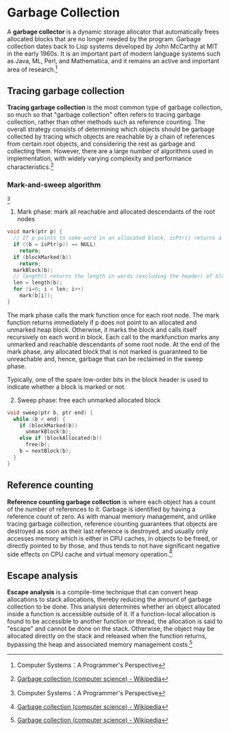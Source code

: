 # Garbage Collection
A **garbage collector** is a dynamic storage allocator that automatically frees allocated blocks that are no longer needed by the program. Garbage collection dates back to Lisp systems developed by John McCarthy at MIT in the early 1960s. It is an important part of modern language systems such as Java, ML, Perl, and Mathematica, and it remains an active and important area of research.[^csapp]

## Tracing garbage collection
**Tracing garbage collection** is the most common type of garbage collection, so much so that "garbage collection" often refers to tracing garbage collection, rather than other methods such as reference counting. The overall strategy consists of determining which objects should be garbage collected by tracing which objects are reachable by a chain of references from certain root objects, and considering the rest as garbage and collecting them. However, there are a large number of algorithms used in implementation, with widely varying complexity and performance characteristics.[^wiki]

### Mark-and-sweep algorithm
[^csapp]
1. Mark phase: mark all reachable and allocated descendants of the root nodes
  ```c
  void mark(ptr p) {
    // If p points to some word in an allocated block, isPtr() returns a pointer b to the beginning of that block. Returns NULL otherwise.
    if ((b = isPtr(p)) == NULL)
      return;
    if (blockMarked(b))
      return;
    markBlock(b);
    // length() returns the length in words (excluding the header) of block b.
    len = length(b);
    for (i=0; i < len; i++)
      mark(b[i]);
  }
  ```

  The mark phase calls the mark function once for each root node. The mark function returns immediately if p does not point to an allocated and unmarked heap block. Otherwise, it marks the block and calls itself recursively on each word in block. Each call to the markfunction marks any unmarked and reachable descendants of some root node. At the end of the mark phase, any allocated block that is not marked is guaranteed to be unreachable and, hence, garbage that can be reclaimed in the sweep phase.

  Typically, one of the spare low-order bits in the block header is used to indicate whether a block is marked or not.

2. Sweep phase: free each unmarked allocated block

  ```c
  void sweep(ptr b, ptr end) {
    while (b < end) {
      if (blockMarked(b))
        unmarkBlock(b);
      else if (blockAllocated(b))
        free(b);
      b = nextBlock(b);
    }
  }
  ```

## Reference counting
**Reference counting garbage collection** is where each object has a count of the number of references to it. Garbage is identified by having a reference count of zero. As with manual memory management, and unlike tracing garbage collection, reference counting guarantees that objects are destroyed as soon as their last reference is destroyed, and usually only accesses memory which is either in CPU caches, in objects to be freed, or directly pointed to by those, and thus tends to not have significant negative side effects on CPU cache and virtual memory operation.[^wiki]

## Escape analysis
**Escape analysis** is a compile-time technique that can convert heap allocations to stack allocations, thereby reducing the amount of garbage collection to be done. This analysis determines whether an object allocated inside a function is accessible outside of it. If a function-local allocation is found to be accessible to another function or thread, the allocation is said to "escape" and cannot be done on the stack. Otherwise, the object may be allocated directly on the stack and released when the function returns, bypassing the heap and associated memory management costs.[^wiki]

[^wiki]: [Garbage collection (computer science) - Wikipedia](https://en.wikipedia.org/wiki/Garbage_collection_(computer_science))
[^csapp]: Computer Systems：A Programmer's Perspective